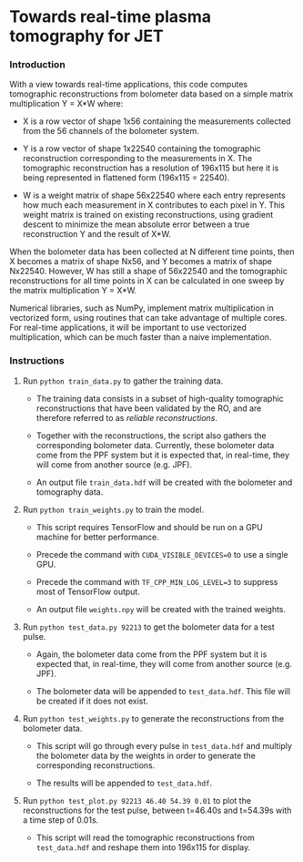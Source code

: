 # Towards real-time plasma tomography for JET

### Introduction

With a view towards real-time applications, this code computes tomographic reconstructions from bolometer data based on a simple matrix multiplication Y = X\*W where:

- X is a row vector of shape 1x56 containing the measurements collected from the 56 channels of the bolometer system.

- Y is a row vector of shape 1x22540 containing the tomographic reconstruction corresponding to the measurements in X. The tomographic reconstruction has a resolution of 196x115 but here it is being represented in flattened form (196x115 = 22540).

- W is a weight matrix of shape 56x22540 where each entry represents how much each measurement in X contributes to each pixel in Y. This weight matrix is trained on existing reconstructions, using gradient descent to minimize the mean absolute error between a true reconstruction Y and the result of X*W.

When the bolometer data has been collected at N different time points, then X becomes a matrix of shape Nx56, and Y becomes a matrix of shape Nx22540. However, W has still a shape of 56x22540 and the tomographic reconstructions for all time points in X can be calculated in one sweep by the matrix multiplication Y = X*W.

Numerical libraries, such as NumPy, implement matrix multiplication in vectorized form, using routines that can take advantage of multiple cores. For real-time applications, it will be important to use vectorized multiplication, which can be much faster than a naive implementation.

### Instructions

1. Run `python train_data.py` to gather the training data.

    - The training data consists in a subset of high-quality tomographic reconstructions that have been validated by the RO, and are therefore referred to as _reliable reconstructions_.
    
    - Together with the reconstructions, the script also gathers the corresponding bolometer data. Currently, these bolometer data come from the PPF system but it is expected that, in real-time, they will come from another source (e.g. JPF).
    
    - An output file `train_data.hdf` will be created with the bolometer and tomography data.

2. Run `python train_weights.py` to train the model.

    - This script requires TensorFlow and should be run on a GPU machine for better performance.

    - Precede the command with `CUDA_VISIBLE_DEVICES=0` to use a single GPU.

    - Precede the command with `TF_CPP_MIN_LOG_LEVEL=3` to suppress most of TensorFlow output.
 
    - An output file `weights.npy` will be created with the trained weights.
    
3. Run `python test_data.py 92213` to get the bolometer data for a test pulse.

    - Again, the bolometer data come from the PPF system but it is expected that, in real-time, they will come from another source (e.g. JPF).

    - The bolometer data will be appended to `test_data.hdf`. This file will be created if it does not exist.

4. Run `python test_weights.py` to generate the reconstructions from the bolometer data.

    - This script will go through every pulse in `test_data.hdf` and multiply the bolometer data by the weights in order to generate the corresponding reconstructions.

    - The results will be appended to `test_data.hdf`.

5. Run `python test_plot.py 92213 46.40 54.39 0.01` to plot the reconstructions for the test pulse, between t=46.40s and t=54.39s with a time step of 0.01s.

    - This script will read the tomographic reconstructions from `test_data.hdf` and reshape them into 196x115 for display.

